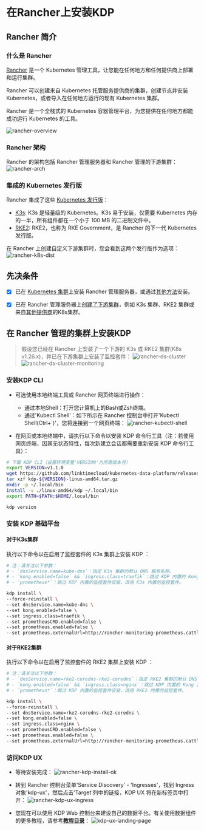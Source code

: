 # 在Rancher上安装KDP
## Rancher 简介
### 什么是 Rancher

[Rancher](https://ranchermanager.docs.rancher.com/zh/) 是一个 Kubernetes 管理工具，让您能在任何地方和任何提供商上部署和运行集群。

Rancher 可以创建来自 Kubernetes 托管服务提供商的集群，创建节点并安装 Kubernetes，或者导入在任何地方运行的现有 Kubernetes 集群。

Rancher 是一个全栈式的 Kubernetes 容器管理平台，为您提供在任何地方都能成功运行 Kubernetes 的工具。

![rancher-overview](./images/rancher-overview.png)

### Rancher 架构

Rancher 的架构包括 Rancher 管理服务器和 Rancher 管理的下游集群：
![rancher-arch](./images/rancher-arch.png)

### 集成的 Kubernetes 发行版

Rancher 集成了这些 [Kubernetes 发行版](https://ranchermanager.docs.rancher.com/zh/integrations-in-rancher/kubernetes-distributions)：
- [K3s](https://docs.k3s.io/zh/): K3s 是轻量级的 Kubernetes。K3s 易于安装，仅需要 Kubernetes 内存的一半，所有组件都在一个小于 100 MB 的二进制文件中。
- [RKE2](https://docs.rke2.io/zh/): RKE2，也称为 RKE Government，是 Rancher 的下一代 Kubernetes 发行版。

在 Rancher 上创建自定义下游集群时，您会看到这两个发行版作为选项：
![rancher-k8s-dist](./images/rancher-k8s-dist.png)

## 先决条件

- [x] 已在 [Kubernetes 集群](https://ranchermanager.docs.rancher.com/zh/getting-started/installation-and-upgrade/install-upgrade-on-a-kubernetes-cluster)上安装 Rancher 管理服务器，或通过[其他方法](https://ranchermanager.docs.rancher.com/zh/getting-started/installation-and-upgrade/other-installation-methods)安装。

- [x] 已在 Rancher 管理服务器上[创建了下游集群](https://ranchermanager.docs.rancher.com/zh/how-to-guides/new-user-guides/launch-kubernetes-with-rancher)，例如 K3s 集群、RKE2 集群或来自[其他提供商](https://ranchermanager.docs.rancher.com/how-to-guides/new-user-guides/kubernetes-clusters-in-rancher-setup)的K8s集群。

## 在 Rancher 管理的集群上安装KDP

> 假设您已经在 Rancher 上安装了一个下游的 K3s 或 RKE2 集群(K8s v1.26.x)，并已在下游集群上安装了监控套件：
![rancher-ds-cluster](./images/rancher-ds-cluster.png)
![rancher-ds-cluster-monitoring](./images/rancher-ds-cluster-monitoring.png)

### 安装KDP CLI

* 可选使用本地终端工具或 Rancher 网页终端进行操作：
  - 通过本地Shell：打开您计算机上的Bash或Zsh终端。
  * 通过'Kubectl Shell'：如下所示在 Rancher 控制台中打开'Kubectl Shell(Ctrl+`)'，您将连接到一个网页终端：
![rancher-kubectl-shell](./images/rancher-kubectl-shell.png)

* 在网页或本地终端中，请执行以下命令以安装 KDP 命令行工具（注：若使用网页终端，因其无状态特性，每次新建立会话都需要重新安装 KDP 命令行工具）：
```bash
# 下载 KDP CLI（设置环境变量'VERSION'为所需版本号）
export VERSION=v1.1.0
wget https://github.com/linktimecloud/kubernetes-data-platform/releases/download/${VERSION}/kdp-${VERSION}-linux-amd64.tar.gz
tar xzf kdp-${VERSION}-linux-amd64.tar.gz
mkdir -p ~/.local/bin
install -v ./linux-amd64/kdp ~/.local/bin
export PATH=$PATH:$HOME/.local/bin

kdp version
```

### 安装 KDP 基础平台
#### 对于K3s集群

执行以下命令以在启用了监控套件的 K3s 集群上安装 KDP ：
```bash
# 注：请关注以下参数：
# - `dnsService.name=kube-dns`：指定 K3s 集群的默认 DNS 服务名称。
# - `kong.enabled=false` && `ingress.class=traefik`：跳过 KDP 内置的 Kong Ingress Controller 组件安装，改用 K3s 内置的 Traefik 。
# - `prometheus*`：跳过 KDP 内置的监控套件安装，改用 K3s 内置的监控套件。

kdp install \
--force-reinstall \
--set dnsService.name=kube-dns \
--set kong.enabled=false \
--set ingress.class=traefik \
--set prometheusCRD.enabled=false \
--set prometheus.enabled=false \
--set prometheus.externalUrl=http://rancher-monitoring-prometheus.cattle-monitoring-system.svc:9090 
```

#### 对于RKE2集群

执行以下命令以在启用了监控套件的 RKE2 集群上安装 KDP ：
```bash
# 注：请关注以下参数：
# - `dnsService.name=rke2-coredns-rke2-coredns`：指定 RKE2 集群的默认 DNS 服务名称。
# - `kong.enabled=false` && `ingress.class=nginx`：跳过 KDP 内置的 Kong Ingress Controller 组件安装，改用 RKE2 内置的 Nginx 。
# - `prometheus*`：跳过 KDP 内置的监控套件安装，改用 RKE2 内置的监控套件。

kdp install \
--force-reinstall \
--set dnsService.name=rke2-coredns-rke2-coredns \
--set kong.enabled=false \
--set ingress.class=nginx \
--set prometheusCRD.enabled=false \
--set prometheus.enabled=false \
--set prometheus.externalUrl=http://rancher-monitoring-prometheus.cattle-monitoring-system.svc:9090 
```

### 访问KDP UX

* 等待安装完成：
![rancher-kdp-install-ok](./images/rancher-kdp-install-ok.png)

* 转到 Rancher 控制台菜单'Service Discovery' - 'Ingresses'，找到 Ingress 对象'kdp-ux'，然后点击'Target'列中的链接，KDP UX 将在新标签页中打开：
![rancher-kdp-ux-ingress](./images/rancher-kdp-ux-ingress.png)

* 您现在可以使用 KDP Web 控制台来建设自己的数据平台。有关使用数据组件的更多教程，请参考[**教程目录**](./tutorials.md)：
![kdp-ux-landing-page](./images/kdp-ux-landing-page.png)
